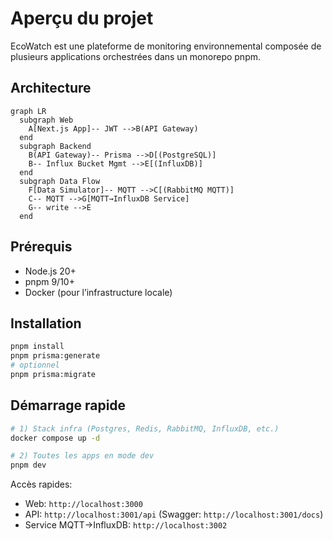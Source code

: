 # Aperçu du projet

EcoWatch est une plateforme de monitoring environnemental composée de plusieurs applications orchestrées dans un monorepo pnpm.

## Architecture

```mermaid
graph LR
  subgraph Web
    A[Next.js App]-- JWT -->B(API Gateway)
  end
  subgraph Backend
    B(API Gateway)-- Prisma -->D[(PostgreSQL)]
    B-- Influx Bucket Mgmt -->E[(InfluxDB)]
  end
  subgraph Data Flow
    F[Data Simulator]-- MQTT -->C[(RabbitMQ MQTT)]
    C-- MQTT -->G[MQTT→InfluxDB Service]
    G-- write -->E
  end
```

## Prérequis

- Node.js 20+
- pnpm 9/10+
- Docker (pour l’infrastructure locale)

## Installation

```bash
pnpm install
pnpm prisma:generate
# optionnel
pnpm prisma:migrate
```

## Démarrage rapide

```bash
# 1) Stack infra (Postgres, Redis, RabbitMQ, InfluxDB, etc.)
docker compose up -d

# 2) Toutes les apps en mode dev
pnpm dev
```

Accès rapides:

- Web: `http://localhost:3000`
- API: `http://localhost:3001/api` (Swagger: `http://localhost:3001/docs`)
- Service MQTT→InfluxDB: `http://localhost:3002`


